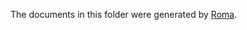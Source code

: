 The documents in this folder were generated by [Roma](http://www.tei-c.org/Roma/startroma.php?mode=generateDoc&task=create).
